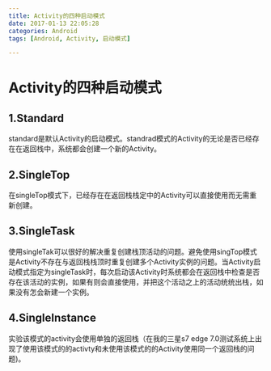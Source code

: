 ```yaml
---
title: Activity的四种启动模式
date: 2017-01-13 22:05:28
categories: Android  
tags: [Android, Activity, 启动模式]

---
```

# Activity的四种启动模式
## 1.Standard
standard是默认Activity的启动模式。standrad模式的Activity的无论是否已经存在在返回栈中，系统都会创建一个新的Activity。
## 2.SingleTop
在singleTop模式下，已经存在在返回栈栈定中的Activity可以直接使用而无需重新创建。
## 3.SingleTask
使用singleTak可以很好的解决重复创建栈顶活动的问题。避免使用singTop模式是Activity不存在与返回栈栈顶时重复创建多个Activity实例的问题。当Activity启动模式指定为singleTask时，每次启动该Activity时系统都会在返回栈中检查是否存在该活动的实例，如果有则会直接使用，并把这个活动之上的活动统统出栈，如果没有怎会新建一个实例。
## 4.SingleInstance
实验该模式的activity会使用单独的返回栈（在我的三星s7 edge 7.0测试系统上出现了使用该模式的的activty和未使用该模式的的Activity使用同一个返回栈的问题)。
